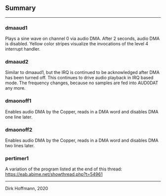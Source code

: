 ## Summary
---

### dmaaud1

Plays a sine wave on channel 0 via audio DMA. After 2 seconds, audio DMA is disabled. Yellow color stripes visualize the invocations of the level 4 interrupt handler.

### dmaaud2

Similar to dmaaud1, but the IRQ is continued to be acknowledged after DMA has been turned off. This continues to drive audio playback in IRQ based mode. The frequency changes, because no samples are fed into AUD0DAT any more.

### dmaonoff1

Enables audio DMA by the Copper, reads in a DMA word and disables DMA one line later.

### dmaonoff2

Enables audio DMA by the Copper, reads in a DMA word and disables DMA two lines later.

### pertimer1

A variation of the program listed at the end of this thread: 
https://eab.abime.net/showthread.php?t=54961


---
Dirk Hoffmann, 2020
